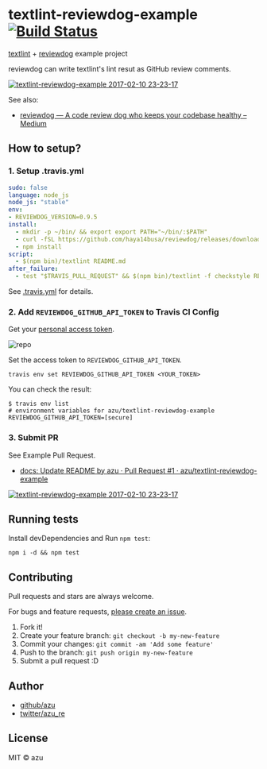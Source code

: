 # textlint-reviewdog-example [![Build Status](https://travis-ci.org/azu/textlint-reviewdog-example.svg?branch=master)](https://travis-ci.org/azu/textlint-reviewdog-example)

[textlint](https://github.com/textlint/textlint "textlint") + [reviewdog](https://github.com/haya14busa/reviewdog "reviewdog") example project

reviewdog can write textlint's lint resut as GitHub review comments.

[![textlint-reviewdog-example 2017-02-10 23-23-17](https://cloud.githubusercontent.com/assets/19714/22829900/f0ab5cba-efe7-11e6-904f-7eae4e2701ba.png)](https://github.com/azu/textlint-reviewdog-example/pull/1)

See also:

- [reviewdog — A code review dog who keeps your codebase healthy – Medium](https://medium.com/@haya14busa/reviewdog-a-code-review-dog-who-keeps-your-codebase-healthy-d957c471938b)

## How to setup?

### 1. Setup .travis.yml

```yaml
sudo: false
language: node_js
node_js: "stable"
env:
- REVIEWDOG_VERSION=0.9.5
install:
  - mkdir -p ~/bin/ && export export PATH="~/bin/:$PATH"
  - curl -fSL https://github.com/haya14busa/reviewdog/releases/download/$REVIEWDOG_VERSION/reviewdog_linux_amd64 -o ~/bin/reviewdog && chmod +x ~/bin/reviewdog
  - npm install
script:
  - $(npm bin)/textlint README.md
after_failure:
  - test "$TRAVIS_PULL_REQUEST" && $(npm bin)/textlint -f checkstyle README.md | reviewdog -f=checkstyle -name="textlint" -ci="travis"
```

See [.travis.yml](.travis.yml) for details.

### 2. Add `REVIEWDOG_GITHUB_API_TOKEN` to Travis CI Config

Get your [personal access token](https://github.com/settings/tokens/new "New personal access token").

![repo](https://monosnap.com/file/duLWpPrFoqR8uPvOZOniupuiptE1GB.png)

Set the access token to `REVIEWDOG_GITHUB_API_TOKEN`.

```shell-session
travis env set REVIEWDOG_GITHUB_API_TOKEN <YOUR_TOKEN>
```

You can check the result:

```shell-session
$ travis env list
# environment variables for azu/textlint-reviewdog-example
REVIEWDOG_GITHUB_API_TOKEN=[secure]
```

### 3. Submit PR

See Example Pull Request.

- [docs: Update README by azu · Pull Request #1 · azu/textlint-reviewdog-example](https://github.com/azu/textlint-reviewdog-example/pull/1 "docs: Update README by azu · Pull Request #1 · azu/textlint-reviewdog-example")

[![textlint-reviewdog-example 2017-02-10 23-23-17](https://cloud.githubusercontent.com/assets/19714/22829900/f0ab5cba-efe7-11e6-904f-7eae4e2701ba.png)](https://github.com/azu/textlint-reviewdog-example/pull/1)

## Running tests

Install devDependencies and Run `npm test`:

    npm i -d && npm test

## Contributing

Pull requests and stars are always welcome.

For bugs and feature requests, [please create an issue](https://github.com/azu/textlint-reviewdog-example/issues).

1. Fork it!
2. Create your feature branch: `git checkout -b my-new-feature`
3. Commit your changes: `git commit -am 'Add some feature'`
4. Push to the branch: `git push origin my-new-feature`
5. Submit a pull request :D

## Author

- [github/azu](https://github.com/azu)
- [twitter/azu_re](https://twitter.com/azu_re)

## License

MIT © azu

